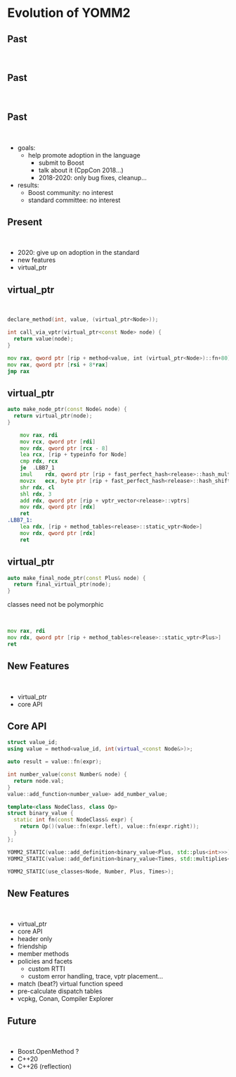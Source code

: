 # Evolution of YOMM2

<!-- .slide: class="title"  -->
<!-- .slide: class="center" -->



## Past

<br/>


## Past

<br/>


## Past

<br/>

<ul>
  <li class="fragment">goals:
    <ul>
      <li class="fragment">help promote adoption in the language
        <ul>
          <li class="fragment">submit to Boost</li>
          <li class="fragment">talk about it (CppCon 2018...)</li>
          <li class="fragment">2018-2020: only bug fixes, cleanup...</li>
        </ul>
      </li>
    </ul>
  </li>
  <li class="fragment">results:
    <ul>
      <li class="fragment">Boost community: no interest</li>
      <li class="fragment">standard committee: no interest</li>
    </ul>
  </li>
</ul>




## Present

<br/>

<ul>
  <li class="fragment">2020: give up on adoption in the standard</li>
  <li class="fragment">new features</li>
  <li class="fragment">virtual_ptr</li>
</ul>




## virtual_ptr

<br/>

```c++
declare_method(int, value, (virtual_ptr<Node>));
```

```c++
int call_via_vptr(virtual_ptr<const Node> node) {
  return value(node);
}
```

```asm
mov	rax, qword ptr [rip + method<value, int (virtual_ptr<Node>)::fn+80]
mov	rax, qword ptr [rsi + 8*rax]
jmp	rax
```




## virtual_ptr

```c++
auto make_node_ptr(const Node& node) {
  return virtual_ptr(node);
}
```

```asm
	mov	rax, rdi
	mov	rcx, qword ptr [rdi]
	mov	rdx, qword ptr [rcx - 8]
	lea	rcx, [rip + typeinfo for Node]
	cmp	rdx, rcx
	je	.LBB7_1
	imul	rdx, qword ptr [rip + fast_perfect_hash<release>::hash_mult]
	movzx	ecx, byte ptr [rip + fast_perfect_hash<release>::hash_shift]
	shr	rdx, cl
	shl	rdx, 3
	add	rdx, qword ptr [rip + vptr_vector<release>::vptrs]
	mov	rdx, qword ptr [rdx]
	ret
.LBB7_1:
	lea	rdx, [rip + method_tables<release>::static_vptr<Node>]
	mov	rdx, qword ptr [rdx]
	ret
```




## virtual_ptr

```c++
auto make_final_node_ptr(const Plus& node) {
  return final_virtual_ptr(node);
}
```

classes need not be polymorphic

<br/>

```asm
mov	rax, rdi
mov	rdx, qword ptr [rip + method_tables<release>::static_vptr<Plus>]
ret
```



## New Features

<br/>

<ul>
  <li>virtual_ptr</li>
  <li class="fragment">core API</li>
</ul>



## Core API

```c++
struct value_id;
using value = method<value_id, int(virtual_<const Node&>)>;
```

```c++
auto result = value::fn(expr);
```

```c++
int number_value(const Number& node) {
  return node.val;
}
value::add_function<number_value> add_number_value;

template<class NodeClass, class Op>
struct binary_value {
  static int fn(const NodeClass& expr) {
    return Op()(value::fn(expr.left), value::fn(expr.right));
  }
};

YOMM2_STATIC(value::add_definition<binary_value<Plus, std::plus<int>>>);
YOMM2_STATIC(value::add_definition<binary_value<Times, std::multiplies<int>>>);

YOMM2_STATIC(use_classes<Node, Number, Plus, Times>);
```



## New Features

<br/>

<ul>
  <li>virtual_ptr</li>
  <li>core API</li>
  <li class="fragment">header only</li>
  <li class="fragment">friendship</li>
  <li class="fragment">member methods</li>
  <li class="fragment">policies and facets
    <ul>
      <li class="fragment">custom RTTI</li>
      <li class="fragment">custom error handling, trace, vptr placement...</li>
    </ul>
  </li>
  <li class="fragment">match (beat?) virtual function speed</li>
  <li class="fragment">pre-calculate dispatch tables</li>
  <li class="fragment">vcpkg, Conan, Compiler Explorer</li>
</ul>



## Future

<br/>

<ul>
  <li class="fragment">Boost.OpenMethod ?</li>
  <li class="fragment">C++20</li>
  <li class="fragment">C++26 (reflection)</li>
</ul>
